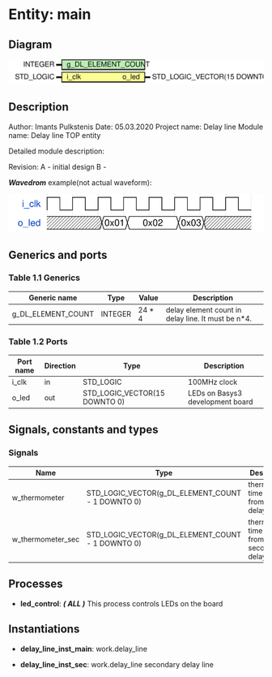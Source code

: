 &nbsp;&nbsp;

# Entity: main
## Diagram
![Diagram](main.svg "Diagram")
## Description
 Author: Imants Pulkstenis
 Date: 05.03.2020
 Project name: Delay line 
 Module name: Delay line TOP entity

 Detailed module description:
 

 Revision:
 A - initial design
 B - 

 ***Wavedrom*** example(not actual waveform):
 
![alt text](wavedrom_eD2Y0.svg "title") 

## Generics and ports
### Table 1.1 Generics
| Generic name       | Type    | Value  | Description                                         |
| ------------------ | ------- | ------ | --------------------------------------------------- |
| g_DL_ELEMENT_COUNT | INTEGER | 24 * 4 |  delay element count in delay line. It must be n*4. |
### Table 1.2 Ports
| Port name | Direction | Type                          | Description                       |
| --------- | --------- | ----------------------------- | --------------------------------- |
| i_clk     | in        | STD_LOGIC                     |  100MHz clock                     |
| o_led     | out       | STD_LOGIC_VECTOR(15 DOWNTO 0) |  LEDs on Basys3 development board |
## Signals, constants and types
### Signals
| Name              | Type                                              | Description                                      |
| ----------------- | ------------------------------------------------- | ------------------------------------------------ |
| w_thermometer     | STD_LOGIC_VECTOR(g_DL_ELEMENT_COUNT - 1 DOWNTO 0) |  thermometer time code from primary delay line   |
| w_thermometer_sec | STD_LOGIC_VECTOR(g_DL_ELEMENT_COUNT - 1 DOWNTO 0) |  thermometer time code from secondary delay line |
## Processes
- **led_control**: ***( ALL )***
 This process controls LEDs on the board 

## Instantiations
- **delay_line_inst_main**: work.delay_line

- **delay_line_inst_sec**: work.delay_line
 secondary delay line
 

